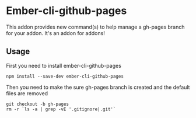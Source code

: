 # Ember-cli-github-pages

This addon provides new command(s) to help manage a gh-pages branch for your
addon. It's an addon for addons!

## Usage

First you need to install ember-cli-github-pages

```
npm install --save-dev ember-cli-github-pages
```

Then you need to make the sure gh-pages branch is created and the default files
are removed

```
git checkout -b gh-pages
rm -r `ls -a | grep -vE '.gitignore|.git'`
```
